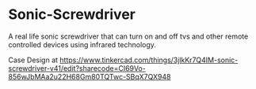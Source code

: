 # Sonic-Screwdriver
A real life sonic screwdriver that can turn on and off tvs and other remote controlled devices using infrared technology.

Case Design at https://www.tinkercad.com/things/3jlkKr7Q4IM-sonic-screwdriver-v41/edit?sharecode=CI69Vo-856wJbMAa2u22H68Gm80TQTwc-SBqX7QX948

